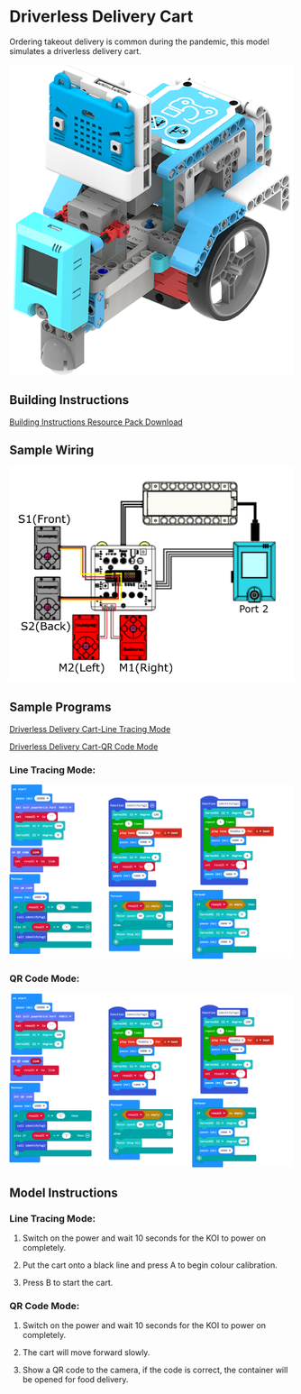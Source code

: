 # Driverless Delivery Cart

Ordering takeout delivery is common during the pandemic, this model simulates a driverless delivery cart.

![](./images/car.png)

## Building Instructions

[Building Instructions Resource Pack Download](https://bit.ly/AIHealthCareSetBuildingGuide)

## Sample Wiring

![](./sampleimages/carcon.png)

## Sample  Programs

[Driverless Delivery Cart-Line Tracing Mode](https://makecode.microbit.org/_0bvU9A8cy1iq)

[Driverless Delivery Cart-QR Code Mode](https://makecode.microbit.org/_Me07uWH4dXEC)


### Line Tracing Mode:

![](./sampleimages/qrcarcode.png)

### QR Code Mode:

![](./sampleimages/linecarcode.png)

## Model Instructions

### Line Tracing Mode:

1. Switch on the power and wait 10 seconds for the KOI to power on completely.

2. Put the cart onto a black line and press A to begin colour calibration.

3. Press B to start the cart.

### QR Code Mode:

1. Switch on the power and wait 10 seconds for the KOI to power on completely.

2. The cart will move forward slowly.

3. Show a QR code to the camera, if the code is correct, the container will be opened for food delivery.



